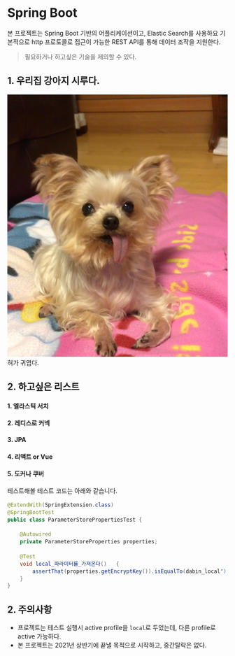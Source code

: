 # Spring Boot

본 프로젝트는 Spring Boot 기반의 어플리케이션이고, Elastic Search를 사용하요
 기본적으로 http 프로토콜로 접근이 가능한 REST API를 통해 데이터 조작을 지원한다.

> 필요하거나 하고싶은 기술을 제의할 수 있다.
  

## 1. 우리집 강아지 시루다.
![price](./images/siru.jpg)
혀가 귀엽다.

## 2. 하고싶은 리스트

#### 1. 엘라스틱 서치
#### 2. 레디스로 커넥
#### 3. JPA
#### 4. 리액트 or Vue
#### 5. 도커나 쿠버 

테스트해볼 테스트 코드는 아래와 같습니다.

```java
@ExtendWith(SpringExtension.class)
@SpringBootTest
public class ParameterStorePropertiesTest {

    @Autowired
    private ParameterStoreProperties properties;

    @Test
    void local_파라미터를_가져온다()   {
        assertThat(properties.getEncryptKey()).isEqualTo(dabin_local");
    }
}
```

## 2. 주의사항
* 프로젝트는 테스트 실행시 active profile을 ```local```로 두었는데, 다른 profile로 active 가능하다.
* 본 프로젝트는 2021년 상반기에 끝낼 목적으로 시작하고, 중간탈락은 없다.